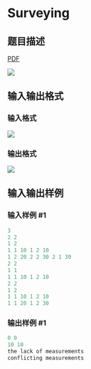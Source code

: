 # Surveying

## 题目描述

[problemUrl]: https://uva.onlinejudge.org/index.php?option=com_onlinejudge&Itemid=8&category=14&page=show_problem&problem=1207

[PDF](https://uva.onlinejudge.org/external/102/p10266.pdf)

![](https://cdn.luogu.com.cn/upload/vjudge_pic/UVA10266/e0ee2772286a2f3764862279d320bb887ccafcbe.png)

## 输入输出格式

### 输入格式

![](https://cdn.luogu.com.cn/upload/vjudge_pic/UVA10266/0726989a4284f7837c8665a0b86d79ac56cd7ad8.png)

### 输出格式

![](https://cdn.luogu.com.cn/upload/vjudge_pic/UVA10266/e6fa277aeb9ed49fd8ce2cebf016befc88954203.png)

## 输入输出样例

### 输入样例 #1

```cpp
3
2 2
1 2
1 1 10 1 2 10
1 2 20 2 2 30 2 1 30
2 2
1 1
1 1 10 1 2 10
2 2
1 2
1 1 10 1 2 10
1 1 20 1 2 30
```


### 输出样例 #1

```cpp
0 0
10 10
the lack of measurements
conflicting measurements
```


